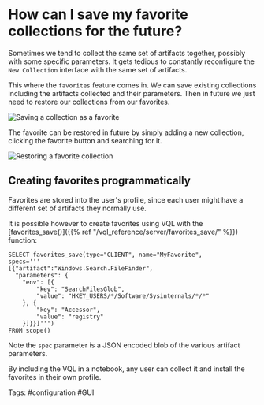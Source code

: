 # How can I save my favorite collections for the future?

Sometimes we tend to collect the same set of artifacts together,
possibly with some specific parameters. It gets tedious to constantly
reconfigure the `New Collection` interface with the same set of
artifacts.

This where the `favorites` feature comes in. We can save existing
collections including the artifacts collected and their
parameters. Then in future we just need to restore our collections
from our favorites.

![Saving a collection as a favorite](fav.png)


The favorite can be restored in future by simply adding a new
collection, clicking the favorite button and searching for it.

![Restoring a favorite collection](fav2.png)

## Creating favorites programmatically

Favorites are stored into the user's profile, since each user might
have a different set of artifacts they normally use.

It is possible however to create favorites using VQL with the [favorites_save()]({{% ref "/vql_reference/server/favorites_save/" %}}) function:

```vql
SELECT favorites_save(type="CLIENT", name="MyFavorite",
specs='''
[{"artifact":"Windows.Search.FileFinder",
  "parameters": {
    "env": [{
        "key": "SearchFilesGlob",
        "value": "HKEY_USERS/*/Software/Sysinternals/*/*"
    }, {
        "key": "Accessor",
        "value": "registry"
    }]}}]''')
FROM scope()
```

Note the `spec` parameter is a JSON encoded blob of the various
artifact parameters.

By including the VQL in a notebook, any user can collect it and
install the favorites in their own profile.

Tags: #configuration #GUI
